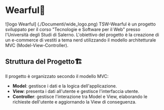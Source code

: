 # Wearful👕
![logo Wearful] (./Documenti/wide_logo.png)
TSW-Wearful è un progetto sviluppato per il corso "Tecnologie e Software per il Web" presso l'Università degli Studi di Salerno. L'obiettivo del progetto è la creazione di un e-commerce di vestiti a tema nerd utilizzando il modello architetturale MVC (Model-View-Controller).

## Struttura del Progetto🏗️
Il progetto è organizzato secondo il modello MVC:
- **Model**: gestisce i dati e la logica dell'applicazione.
- **View**: presenta i dati all'utente e gestisce l'interfaccia utente.
- **Controller**: gestisce l'interazione tra Model e View, elaborando le richieste dell'utente e aggiornando la View di conseguenza.

